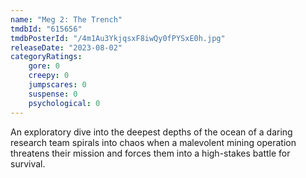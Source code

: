 ```yaml
---
name: "Meg 2: The Trench"
tmdbId: "615656"
tmdbPosterId: "/4m1Au3YkjqsxF8iwQy0fPYSxE0h.jpg"
releaseDate: "2023-08-02"
categoryRatings:
    gore: 0
    creepy: 0
    jumpscares: 0
    suspense: 0
    psychological: 0
---
```

An exploratory dive into the deepest depths of the ocean of a daring research team spirals into chaos when a malevolent mining operation threatens their mission and forces them into a high-stakes battle for survival.
